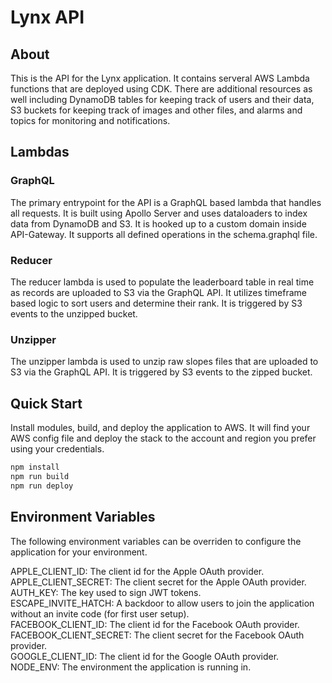 # Lynx API

## About

This is the API for the Lynx application. It contains serveral AWS Lambda functions that are deployed using CDK. There are additional resources as well including DynamoDB tables for keeping track of users and their data, S3 buckets for keeping track of images and other files, and alarms and topics for monitoring and notifications.

## Lambdas

### GraphQL

The primary entrypoint for the API is a GraphQL based lambda that handles all requests. It is built using Apollo Server and uses dataloaders to index data from DynamoDB and S3. It is hooked up to a custom domain inside API-Gateway. It supports all defined operations in the schema.graphql file.

### Reducer

The reducer lambda is used to populate the leaderboard table in real time as records are uploaded to S3 via the GraphQL API. It utilizes timeframe based logic to sort users and determine their rank. It is triggered by S3 events to the unzipped bucket.

### Unzipper

The unzipper lambda is used to unzip raw slopes files that are uploaded to S3 via the GraphQL API. It is triggered by S3 events to the zipped bucket.

## Quick Start

Install modules, build, and deploy the application to AWS. It will find your AWS config file and deploy the stack to the account and region you prefer using your credentials.

```bash
npm install
npm run build
npm run deploy
```

## Environment Variables

The following environment variables can be overriden to configure the application for your environment.

APPLE_CLIENT_ID: The client id for the Apple OAuth provider.  
APPLE_CLIENT_SECRET: The client secret for the Apple OAuth provider.  
AUTH_KEY: The key used to sign JWT tokens.  
ESCAPE_INVITE_HATCH: A backdoor to allow users to join the application without an invite code (for first user setup).  
FACEBOOK_CLIENT_ID: The client id for the Facebook OAuth provider.  
FACEBOOK_CLIENT_SECRET: The client secret for the Facebook OAuth provider.  
GOOGLE_CLIENT_ID: The client id for the Google OAuth provider.  
NODE_ENV: The environment the application is running in.  
